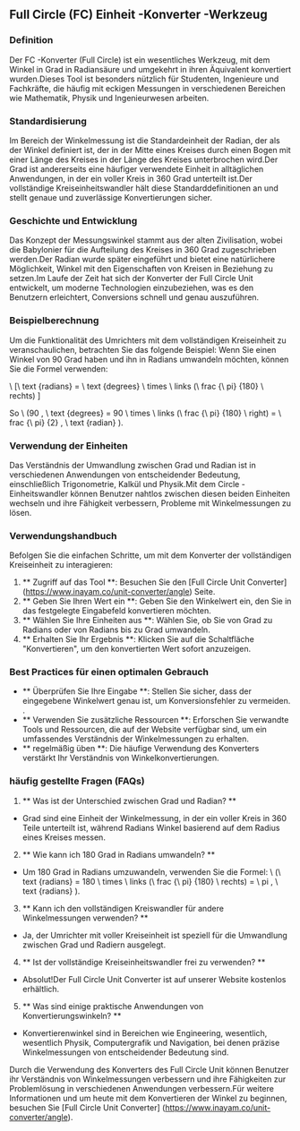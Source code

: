 ## Full Circle (FC) Einheit -Konverter -Werkzeug

### Definition
Der FC -Konverter (Full Circle) ist ein wesentliches Werkzeug, mit dem Winkel in Grad in Radiansäure und umgekehrt in ihren Äquivalent konvertiert wurden.Dieses Tool ist besonders nützlich für Studenten, Ingenieure und Fachkräfte, die häufig mit eckigen Messungen in verschiedenen Bereichen wie Mathematik, Physik und Ingenieurwesen arbeiten.

### Standardisierung
Im Bereich der Winkelmessung ist die Standardeinheit der Radian, der als der Winkel definiert ist, der in der Mitte eines Kreises durch einen Bogen mit einer Länge des Kreises in der Länge des Kreises unterbrochen wird.Der Grad ist andererseits eine häufiger verwendete Einheit in alltäglichen Anwendungen, in der ein voller Kreis in 360 Grad unterteilt ist.Der vollständige Kreiseinheitswandler hält diese Standarddefinitionen an und stellt genaue und zuverlässige Konvertierungen sicher.

### Geschichte und Entwicklung
Das Konzept der Messungswinkel stammt aus der alten Zivilisation, wobei die Babylonier für die Aufteilung des Kreises in 360 Grad zugeschrieben werden.Der Radian wurde später eingeführt und bietet eine natürlichere Möglichkeit, Winkel mit den Eigenschaften von Kreisen in Beziehung zu setzen.Im Laufe der Zeit hat sich der Konverter der Full Circle Unit entwickelt, um moderne Technologien einzubeziehen, was es den Benutzern erleichtert, Conversions schnell und genau auszuführen.

### Beispielberechnung
Um die Funktionalität des Umrichters mit dem vollständigen Kreiseinheit zu veranschaulichen, betrachten Sie das folgende Beispiel: Wenn Sie einen Winkel von 90 Grad haben und ihn in Radians umwandeln möchten, können Sie die Formel verwenden:

\ [\ text {radians} = \ text {degrees} \ times \ links (\ frac {\ pi} {180} \ rechts) \]

So \ (90 \, \ text {degrees} = 90 \ times \ links (\ frac {\ pi} {180} \ right) = \ frac {\ pi} {2} \, \ text {radian} \).

### Verwendung der Einheiten
Das Verständnis der Umwandlung zwischen Grad und Radian ist in verschiedenen Anwendungen von entscheidender Bedeutung, einschließlich Trigonometrie, Kalkül und Physik.Mit dem Circle -Einheitswandler können Benutzer nahtlos zwischen diesen beiden Einheiten wechseln und ihre Fähigkeit verbessern, Probleme mit Winkelmessungen zu lösen.

### Verwendungshandbuch
Befolgen Sie die einfachen Schritte, um mit dem Konverter der vollständigen Kreiseinheit zu interagieren:
1. ** Zugriff auf das Tool **: Besuchen Sie den [Full Circle Unit Converter] (https://www.inayam.co/unit-converter/angle) Seite.
2. ** Geben Sie Ihren Wert ein **: Geben Sie den Winkelwert ein, den Sie in das festgelegte Eingabefeld konvertieren möchten.
3. ** Wählen Sie Ihre Einheiten aus **: Wählen Sie, ob Sie von Grad zu Radians oder von Radians bis zu Grad umwandeln.
4. ** Erhalten Sie Ihr Ergebnis **: Klicken Sie auf die Schaltfläche "Konvertieren", um den konvertierten Wert sofort anzuzeigen.

### Best Practices für einen optimalen Gebrauch
- ** Überprüfen Sie Ihre Eingabe **: Stellen Sie sicher, dass der eingegebene Winkelwert genau ist, um Konversionsfehler zu vermeiden.
.
- ** Verwenden Sie zusätzliche Ressourcen **: Erforschen Sie verwandte Tools und Ressourcen, die auf der Website verfügbar sind, um ein umfassendes Verständnis der Winkelmessungen zu erhalten.
- ** regelmäßig üben **: Die häufige Verwendung des Konverters verstärkt Ihr Verständnis von Winkelkonvertierungen.

### häufig gestellte Fragen (FAQs)

1. ** Was ist der Unterschied zwischen Grad und Radian? **
- Grad sind eine Einheit der Winkelmessung, in der ein voller Kreis in 360 Teile unterteilt ist, während Radians Winkel basierend auf dem Radius eines Kreises messen.

2. ** Wie kann ich 180 Grad in Radians umwandeln? **
- Um 180 Grad in Radians umzuwandeln, verwenden Sie die Formel: \ (\ text {radians} = 180 \ times \ links (\ frac {\ pi} {180} \ rechts) = \ pi \, \ text {radians} \).

3. ** Kann ich den vollständigen Kreiswandler für andere Winkelmessungen verwenden? **
- Ja, der Umrichter mit voller Kreiseinheit ist speziell für die Umwandlung zwischen Grad und Radiern ausgelegt.

4. ** Ist der vollständige Kreiseinheitswandler frei zu verwenden? **
- Absolut!Der Full Circle Unit Converter ist auf unserer Website kostenlos erhältlich.

5. ** Was sind einige praktische Anwendungen von Konvertierungswinkeln? **
- Konvertierenwinkel sind in Bereichen wie Engineering, wesentlich, wesentlich Physik, Computergrafik und Navigation, bei denen präzise Winkelmessungen von entscheidender Bedeutung sind.

Durch die Verwendung des Konverters des Full Circle Unit können Benutzer ihr Verständnis von Winkelmessungen verbessern und ihre Fähigkeiten zur Problemlösung in verschiedenen Anwendungen verbessern.Für weitere Informationen und um heute mit dem Konvertieren der Winkel zu beginnen, besuchen Sie [Full Circle Unit Converter] (https://www.inayam.co/unit-converter/angle).